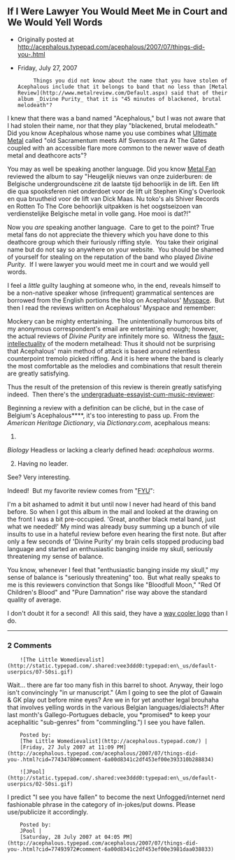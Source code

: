 ## If I Were Lawyer You Would Meet Me in Court and We Would Yell Words

 * Originally posted at http://acephalous.typepad.com/acephalous/2007/07/things-did-you-.html
 * Friday, July 27, 2007



			Things you did not know about the name that you have stolen of Acephalous include that it belongs to band that no less than [Metal Review](http://www.metalreview.com/Default.aspx) said that of their album _Divine Purity_ that it is "45 minutes of blackened, brutal melodeath"?

I knew that there was a band named "Acephalous," but I was not aware that I had stolen their name, nor that they play "blackened, brutal melodeath."
Did you know Acephalous whose name you use combines what [Ultimate Metal](http://www.ultimatemetal.com/forum/reviews/319045-acephalous-divine-purity.html) called "old Sacramentum meets Alf Svensson era At The Gates coupled with an
accessible flare more common to the newer wave of death metal and
deathcore acts"?

You may as well be speaking another language.
Did you know [Metal Fan](http://www.metalfan.nl/reviews.php?id=3614) reviewed the album to say "Heugelijk nieuws van onze zuiderburen: de Belgische
undergroundscène zit de laatste tijd behoorlijk in de lift. Een lift
die qua spooksferen niet onderdoet voor de lift uit Stephen King's
Overlook en qua bruutheid voor de lift van Dick Maas. Nu toko's als
Shiver Records en Rotten To The Core behoorlijk uitpakken is het
oogstseizoen van verdienstelijke Belgische metal in volle gang. Hoe
mooi is dat?!"

Now you _are_ speaking another language.  Care to get to the point?
True metal fans do not appreciate the thievery which you have done to this deathcore group which their furiously riffing style.  You take their original name but do not say so anywhere on your website.  You should be shamed of yourself for stealing on the reputation of the band who played _Divine Purity_.  If I were lawyer you would meet me in court and we would yell words.

I feel a _little_ guilty laughing at someone who, in the end, reveals himself to be a non-native speaker whose (infrequent) grammatical sentences are borrowed from the English portions the blog on Acephalous' [Myspace](http://blog.myspace.com/index.cfm?fuseaction=blog.ListAll&friendID=107646603).  But then I read the reviews written on Acephalous' Myspace and remember: 

Mockery can be mighty entertaining.  The unintentionally humorous bits of my anonymous correspondent's email are entertaining enough; however, the actual reviews of _Divine Purity_ are infinitely more so.  Witness the [faux-intellectuality](http://www.ultimatemetal.com/forum/reviews/319045-acephalous-divine-purity.html) of the modern metalhead:
Thus it should not be surprising that Acephalous' main method of
attack is based around relentless counterpoint tremolo picked riffing.
And it is here where the band is clearly the most comfortable as the
melodies and combinations that result therein are greatly satisfying.

Thus the result of the pretension of this review is therein greatly satisfying indeed.  Then there's the [undergraduate-essayist-cum-music-reviewer](http://www.metalreview.com/3445/Acephalous-Divine-Purity.aspx):

Beginning a review with a definition can be cliché, but in the case of Belgium's Acephalous****, it's too interesting to pass up. From the _American Heritage Dictionary_, via _Dictionary.com_, acephalous means: 

1.  
_Biology_ Headless or lacking a clearly defined head: _acephalous worms_.

2.  Having no leader.

See? Very interesting. 

Indeed!  But my favorite review comes from "[FYU](http://deimos.curious.be/%!E(MISSING)hwijnen/dmbe/mambo/index.php?option=com\_content&task=view&id=645&Itemid=26)":

I'm a bit ashamed to admit it but until now I never had heard of this
band before. So when I got this album in the mail and looked at the
drawing on the front I was a bit pre-occupied. 'Great, another black
metal band, just what we needed!' My mind was already busy summing up a
bunch of vile insults to use in a hateful review before even hearing
the first note. But after only a few seconds of 'Divine Purity' my
brain cells stopped producing bad language and started an enthusiastic
banging inside my skull, seriously threatening my sense of balance.

You know, whenever I feel that "enthusiastic banging inside my skull," my sense of balance is "seriously threatening" too.  But what really speaks to me is this reviewers convinction that 
Songs like "Bloodfull Moon," "Red Of Children's Blood" and "Pure
Damnation" rise way above the standard quality of average.

I don't doubt it for a second!  All this said, they have a [way cooler logo](http://img295.imageshack.us/img295/274/logomyspacecopyrv7.png) than I do. 

		

* * *

### 2 Comments 

		

                
[]()

	

		![The Little Womedievalist](http://static.typepad.com/.shared:vee3ddd0:typepad:en\_us/default-userpics/07-50si.gif)
	

	

		

Wait... there are far too many fish in this barrel to shoot. Anyway, their logo isn't convincingly "in ur manuscript." (Am I going to see the plot of Gawain & GK play out before mine eyes? Are we in for yet another legal brouhaha that involves yelling words in the various Belgian languages/dialects?! After last month's Gallego-Portugues debacle, you \*promised\* to keep your acephalitic "sub-genres"  from "commingling.") I see you have fallen.

	

		Posted by:
		[The Little Womedievalist](http://acephalous.typepad.com/) |
		[Friday, 27 July 2007 at 11:09 PM](http://acephalous.typepad.com/acephalous/2007/07/things-did-you-.html?cid=77434780#comment-6a00d8341c2df453ef00e393310b288834)

[]()

	

		![JPool](http://static.typepad.com/.shared:vee3ddd0:typepad:en\_us/default-userpics/02-50si.gif)
	

	

		

I predict "I see you have fallen" to become the next Unfogged/internet nerd fashionable phrase in the category of in-jokes/put downs.  Please use/publicize it accordingly.

	

		Posted by:
		JPool |
		[Saturday, 28 July 2007 at 04:05 PM](http://acephalous.typepad.com/acephalous/2007/07/things-did-you-.html?cid=77493972#comment-6a00d8341c2df453ef00e3981daa038833)

		

        